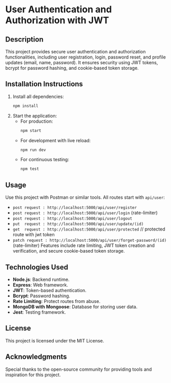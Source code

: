 # User Authentication and Authorization with JWT

## Description
This project provides secure user authentication and authorization functionalities, including user registration, login, password reset, and profile updates (email, name, password). It ensures security using JWT tokens, bcrypt for password hashing, and cookie-based token storage.

## Installation Instructions
1. Install all dependencies:
   ```bash
   npm install
   ```
2. Start the application:
   - For production:
     ```bash
     npm start
     ```
   - For development with live reload:
     ```bash
     npm run dev
     ```
   - For continuous testing:
     ```bash
     npm test
     ```

## Usage
Use this project with Postman or similar tools. All routes start with `api/user`:
 - `post request : http://localhost:5000/api/user/register ` 
 - `post request : http://localhost:5000/api/user/login`  (rate-limiter)
 - `post request : http://localhost:5000/api/user/logout`
 - `put  request : http://localhost:5000/api/user/update/(id)`
 - `get  request : http://localhost:5000/api/user/protected` // protected route with jwt token
 - `patch request : http://localhost:5000/api/user/forget-password/(id)`   (rate-limiter)
Features include rate limiting, JWT token creation and verification, and secure cookie-based token storage.

## Technologies Used
- **Node.js**: Backend runtime.
- **Express**: Web framework.
- **JWT**: Token-based authentication.
- **Bcrypt**: Password hashing.
- **Rate Limiting**: Protect routes from abuse.
- **MongoDB with Mongoose**: Database for storing user data.
- **Jest**: Testing framework.

## License
This project is licensed under the MIT License.

## Acknowledgments
Special thanks to the open-source community for providing tools and inspiration for this project.